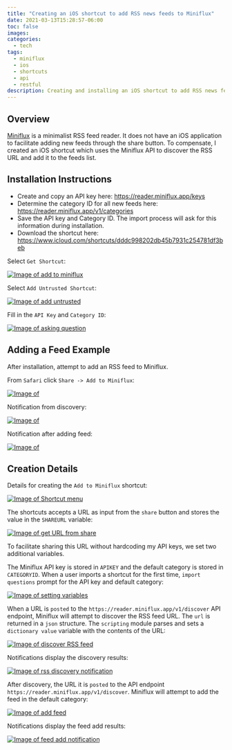 ```yaml
---
title: "Creating an iOS shortcut to add RSS news feeds to Miniflux"
date: 2021-03-13T15:28:57-06:00
toc: false
images:
categories:
  - tech
tags: 
  - miniflux
  - ios
  - shortcuts
  - api
  - restful
description: Creating and installing an iOS shortcut to add RSS news feeds to Miniflux.
---
```


## Overview

[Miniflux](https://miniflux.app/) is a minimalist RSS feed reader.  It does not have an iOS application to facilitate adding new feeds through the share button. To compensate, I created an iOS shortcut which uses the Miniflux API to discover the RSS URL and add it to the feeds list.

## Installation Instructions

- Create and copy an API key here: https://reader.miniflux.app/keys
- Determine the category ID for all new feeds here: https://reader.miniflux.app/v1/categories
- Save the API key and Category ID. The import process will ask for this information during installation.
- Download the shortcut here: https://www.icloud.com/shortcuts/dddc998202db45b7931c254781df3beb

Select `Get Shortcut`:

[![Image of add to miniflux](/images/IMG_1702.PNG)](/images/IMG_1702.PNG)

Select `Add Untrusted Shortcut`:

[![Image of add untrusted](/images/IMG_1703.PNG)](/images/IMG_1703.PNG)

Fill in the `API Key` and `Category ID`:

[![Image of asking question](/images/IMG_1704.PNG)](/images/IMG_1704.PNG)

## Adding a Feed Example

After installation, attempt to add an RSS feed to Miniflux.

From `Safari` click `Share -> Add to Miniflux`:

[![Image of ](/images/IMG_1699.PNG)](/images/IMG_1699.PNG)

Notification from discovery:

[![Image of ](/images/IMG_1700.PNG)](/images/IMG_1700.PNG)

Notification after adding feed:

[![Image of ](/images/IMG_1701.PNG)](/images/IMG_1701.PNG)

## Creation Details

Details for creating the `Add to Miniflux` shortcut:

[![Image of Shortcut menu ](/images/IMG_0023.PNG)](/images/IMG_0023.PNG)

The shortcuts accepts a URL as input from the `share` button and stores the value in the `SHAREURL` variable:

[![Image of get URL from share](/images/2021-03-13-15-37-00.png)](/images/2021-03-13-15-37-00.png)

To facilitate sharing this URL without hardcoding my API keys, we set two additional variables.

The Miniflux API key is stored in `APIKEY` and the default category is stored in `CATEGORYID`. When a user imports a shortcut for the first time, `import questions` prompt for the API key and default category:

[![Image of setting variables](/images/2021-03-13-15-37-35.png)](/images/2021-03-13-15-37-35.png)

When a URL is `posted` to the `https://reader.miniflux.app/v1/discover` API endpoint, Miniflux will attempt to discover the RSS feed URL. The `url` is returned in a `json` structure.  The `scripting` module parses and sets a `dictionary value` variable with the contents of the URL:

[![Image of discover RSS feed ](/images/2021-03-13-15-38-19.png)](/images/2021-03-13-15-38-19.png)

Notifications display the discovery results:

[![Image of rss discovery notification](/images/2021-03-13-15-38-47.png)](/images/2021-03-13-15-38-47.png)

After discovery, the URL it is `posted` to the API endpoint `https://reader.miniflux.app/v1/discover`.  Miniflux will attempt to add the feed in the default category:

[![Image of add feed](/images/2021-03-13-15-39-55.png)](/images/2021-03-13-15-39-55.png)

Notifications display the feed add results:

[![Image of feed add notification](/images/2021-03-13-15-40-28.png)](/images/2021-03-13-15-40-28.png)


